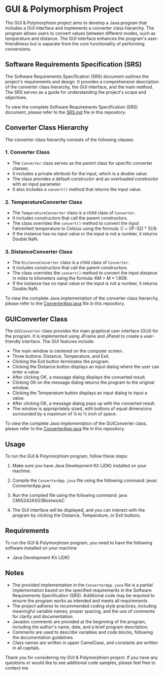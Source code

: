 # GUI & Polymorphism Project

The GUI & Polymorphism project aims to develop a Java program that includes a GUI interface and implements a converter class hierarchy. The program allows users to convert values between different modes, such as temperature and distance. The GUI interface enhances the program's user-friendliness but is separate from the core functionality of performing conversions.

## Software Requirements Specification (SRS)

The Software Requirements Specification (SRS) document outlines the project's requirements and design. It provides a comprehensive description of the converter class hierarchy, the GUI interface, and the main method. The SRS serves as a guide for understanding the project's scope and objectives.

To view the complete Software Requirements Specification (SRS) document, please refer to the [SRS.md](SRS.md) file in this repository.

## Converter Class Hierarchy

The converter class hierarchy consists of the following classes:

### 1. Converter Class

- The `Converter` class serves as the parent class for specific converter classes.
- It includes a private attribute for the input, which is a double value.
- The class provides a default constructor and an overloaded constructor with an input parameter.
- It also includes a `convert()` method that returns the input value.

### 2. TemperatureConverter Class

- The `TemperatureConverter` class is a child class of `Converter`.
- It includes constructors that call the parent constructors.
- The class overrides the `convert()` method to convert the input Fahrenheit temperature to Celsius using the formula: C = ((F-32) * 5)/9.
- If the instance has no input value or the input is not a number, it returns Double.NaN.

### 3. DistanceConverter Class

- The `DistanceConverter` class is a child class of `Converter`.
- It includes constructors that call the parent constructors.
- The class overrides the `convert()` method to convert the input distance in miles to kilometers using the formula: KM = M * 1.609.
- If the instance has no input value or the input is not a number, it returns Double.NaN.

To view the complete Java implementation of the converter class hierarchy, please refer to the [ConverterApp.java](ConverterApp.java) file in this repository.

## GUIConverter Class

The `GUIConverter` class provides the main graphical user interface (GUI) for the program. It is implemented using JFrame and JPanel to create a user-friendly interface. The GUI features include:

- The main window is centered on the computer screen.
- Three buttons: Distance, Temperature, and Exit.
- Clicking the Exit button terminates the program.
- Clicking the Distance button displays an input dialog where the user can enter a value.
- After clicking OK, a message dialog displays the converted result.
- Clicking OK on the message dialog returns the program to the original window.
- Clicking the Temperature button displays an input dialog to input a value.
- After clicking OK, a message dialog pops up with the converted result.
- The window is appropriately sized, with buttons of equal dimensions surrounded by a maximum of ¼ to ½ inch of space.

To view the complete Java implementation of the GUIConverter class, please refer to the [ConverterApp.java](ConverterApp.java) file in this repository.

## Usage

To run the GUI & Polymorphism program, follow these steps:

1. Make sure you have Java Development Kit (JDK) installed on your machine.
2. Compile the `ConverterApp.java` file using the following command: javac ConverterApp.java

3. Run the compiled file using the following command: java CMIS242ASG3BostwickC


4. The GUI interface will be displayed, and you can interact with the program by clicking the Distance, Temperature, or Exit buttons.

## Requirements

To run the GUI & Polymorphism program, you need to have the following software installed on your machine:

- Java Development Kit (JDK)

## Notes

- The provided implementation in the `ConverterApp.java` file is a partial implementation based on the specified requirements in the Software Requirements Specification (SRS). Additional code may be required to ensure the program works as intended and meets all requirements.
- The project adheres to recommended coding style practices, including meaningful variable names, proper spacing, and the use of comments for clarity and documentation.
- Javadoc comments are provided at the beginning of the program, including the author's name, date, and a brief program description.
- Comments are used to describe variables and code blocks, following the documentation guidelines.
- Class names are written in upper CamelCase, and constants are written in all capitals.

Thank you for considering my GUI & Polymorphism project. If you have any questions or would like to see additional code samples, please feel free to contact me.



